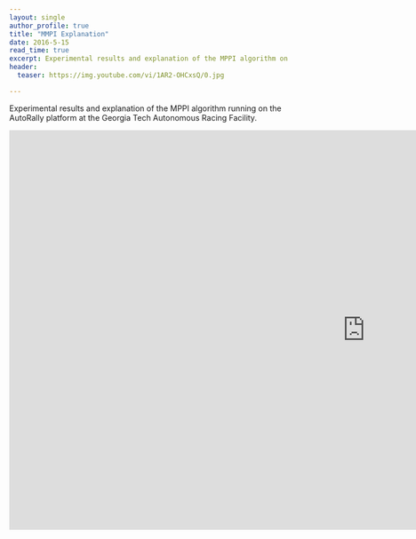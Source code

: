 ```yaml
---
layout: single
author_profile: true
title: "MMPI Explanation"
date: 2016-5-15
read_time: true
excerpt: Experimental results and explanation of the MPPI algorithm on the AutoRally platform 
header:
  teaser: https://img.youtube.com/vi/1AR2-OHCxsQ/0.jpg

---
```


Experimental results and explanation of the MPPI algorithm running on the AutoRally platform at the Georgia Tech Autonomous Racing Facility.


<iframe width="1280" height="720" src="https://www.youtube.com/embed/1AR2-OHCxsQ" frameborder="0"></iframe>
